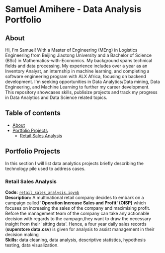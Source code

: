 # Samuel Amihere - Data Analysis Portfolio
## About
Hi, I'm Samuel! With a Master of Engineering (MEng) in Logistics Engineering from Beijing Jiaotong University and a Bachelor of Science (BSc) in Mathematics-with-Economics. My background spans technical fields and data processing. My experience includes over a year as an Inventory Analyst, an internship in machine learning, and completing a software engineering program with ALX Africa, focusing on backend development. I'm seeking opportunities in Data Analytics/Data mining, Data Engineering, and Machine Learning to further my career development.
<br>
This repository showcases skills, publisize projects and track my progress in Data Analytics and Data Science related topics.
<br>

## Table of contents
- [About](#about)
- [Portfolio Projects](#portfolio-projects)
	+ [Retail Sales Analysis](#retail-sales-analysis)



## Portfolio Projects
In this section I will list data analytics projects briefly describing the technology pile used to address cases.

### Retail Sales Analysis
**Code:** [`retail_sales_analysis.ipynb`](https://github.com/SamuelAmihere/data_analysis_portfolio/blob/main/retail_sales_analysis.ipynb)  
**Description:** A multinational retail company decides to embark on a campaign called **'Operation  Increase Sales and Profit' (OISP)** which focuses on increasing the sales of the company and maximising profit. Before the management team of the company can take any actionable decision with regards to the campagn,they want to draw the necessary insight from their 'sitting data'. Hence, a four year daily sales records (**superstore data.csv**) is given for analysis to assist management in their decision making <br>
**Skills:** data cleaning, data analysis, descriptive statistics, hypothesis testing, data visualization.
